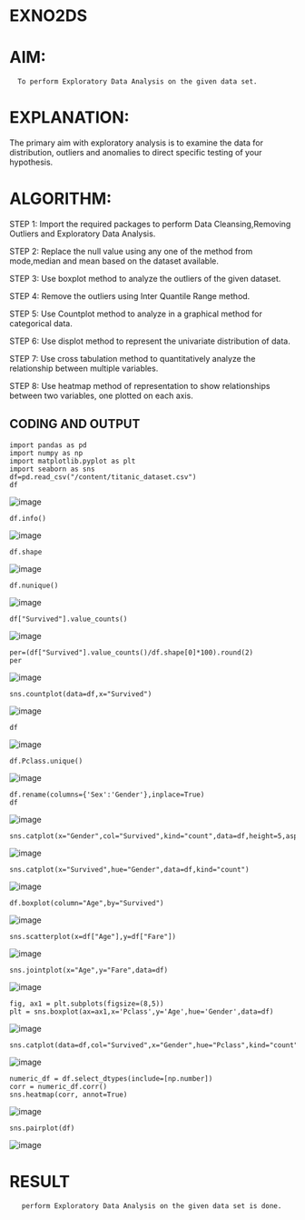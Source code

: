 # EXNO2DS
# AIM:
      To perform Exploratory Data Analysis on the given data set.
      
# EXPLANATION:
  The primary aim with exploratory analysis is to examine the data for distribution, outliers and anomalies to direct specific testing of your hypothesis.
  
# ALGORITHM:
STEP 1: Import the required packages to perform Data Cleansing,Removing Outliers and Exploratory Data Analysis.

STEP 2: Replace the null value using any one of the method from mode,median and mean based on the dataset available.

STEP 3: Use boxplot method to analyze the outliers of the given dataset.

STEP 4: Remove the outliers using Inter Quantile Range method.

STEP 5: Use Countplot method to analyze in a graphical method for categorical data.

STEP 6: Use displot method to represent the univariate distribution of data.

STEP 7: Use cross tabulation method to quantitatively analyze the relationship between multiple variables.

STEP 8: Use heatmap method of representation to show relationships between two variables, one plotted on each axis.

## CODING AND OUTPUT
```
import pandas as pd
import numpy as np
import matplotlib.pyplot as plt
import seaborn as sns
df=pd.read_csv("/content/titanic_dataset.csv")
df
```
![image](https://github.com/user-attachments/assets/a8e04567-43d4-4d56-b5a4-87df60449cb3)

```
df.info()
```
![image](https://github.com/user-attachments/assets/99b204c8-d7e0-437b-8aff-f9ef0bb9be0d)

```
df.shape
```
![image](https://github.com/user-attachments/assets/f28988d3-971b-4628-b15d-fa97ae35415d)

```
df.nunique()
```
![image](https://github.com/user-attachments/assets/0f6659ee-03eb-444f-9c12-e27bd83c9018)

```
df["Survived"].value_counts()
```
![image](https://github.com/user-attachments/assets/6e9eca3e-16af-45b4-a215-cf5e553553b5)

```
per=(df["Survived"].value_counts()/df.shape[0]*100).round(2)
per
```
![image](https://github.com/user-attachments/assets/db16ffab-88cf-42d1-898b-514f6ea81bfa)

```
sns.countplot(data=df,x="Survived")
```
![image](https://github.com/user-attachments/assets/fd80308e-13ce-42e7-bbfc-95c85b94d3a1)

```
df
```
![image](https://github.com/user-attachments/assets/55c00ce5-4807-4c4b-b5ba-693baea70c02)

```
df.Pclass.unique()
```
![image](https://github.com/user-attachments/assets/14491dfb-9b14-490d-a72a-795587a336af)

```
df.rename(columns={'Sex':'Gender'},inplace=True)
df
```
![image](https://github.com/user-attachments/assets/1fd35079-fc5b-4aa2-aa4c-a4aee7bf782d)

```
sns.catplot(x="Gender",col="Survived",kind="count",data=df,height=5,aspect=.7)
```
![image](https://github.com/user-attachments/assets/6043f199-4c89-4766-9bf5-8bf4cd80ff00)

```
sns.catplot(x="Survived",hue="Gender",data=df,kind="count")
```
![image](https://github.com/user-attachments/assets/733be3d0-6b55-4c63-ace7-0b8b71c55a1c)

```
df.boxplot(column="Age",by="Survived")
```
![image](https://github.com/user-attachments/assets/3ddf6f07-ca2b-4c0b-be71-f5bf89a442c1)

```
sns.scatterplot(x=df["Age"],y=df["Fare"])
```
![image](https://github.com/user-attachments/assets/182cb7f1-566d-48c4-945c-d626f559ed04)

```
sns.jointplot(x="Age",y="Fare",data=df)
```
![image](https://github.com/user-attachments/assets/3bc0aab3-8c6e-473e-aad3-a493c5d22ea4)

```
fig, ax1 = plt.subplots(figsize=(8,5))
plt = sns.boxplot(ax=ax1,x='Pclass',y='Age',hue='Gender',data=df)
```
![image](https://github.com/user-attachments/assets/81b67e55-de58-4328-811e-da555cf19fda)

```
sns.catplot(data=df,col="Survived",x="Gender",hue="Pclass",kind="count")
```
![image](https://github.com/user-attachments/assets/92fd09fc-2481-4388-9c69-a91c214ed2f8)

```
numeric_df = df.select_dtypes(include=[np.number])
corr = numeric_df.corr()
sns.heatmap(corr, annot=True)
```
![image](https://github.com/user-attachments/assets/67d455f8-e11b-49b0-a94a-d4e887870f3a)

```
sns.pairplot(df)
```
![image](https://github.com/user-attachments/assets/980f7eda-f022-4e82-880b-63f0c2fb77d9)


# RESULT
       perform Exploratory Data Analysis on the given data set is done.
